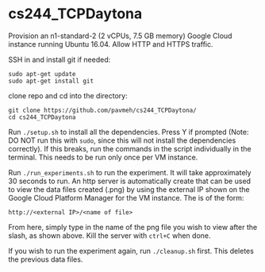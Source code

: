 # cs244_TCPDaytona
Provision an n1-standard-2 (2 vCPUs, 7.5 GB memory) Google Cloud instance
running Ubuntu 16.04. Allow HTTP and HTTPS traffic.

SSH in and install git if needed:
```
sudo apt-get update
sudo apt-get install git
```

clone repo and cd into the directory:
```
git clone https://github.com/pavmeh/cs244_TCPDaytona/
cd cs244_TCPDaytona
```

Run ``` ./setup.sh ``` to install all the dependencies. Press Y if prompted
(Note: DO NOT run this with ```sudo```, since this will not install the
dependencies correctly). If this breaks, run the commands in the script
individually in the terminal. This needs to be run only once per VM
instance.

Run ```./run_experiments.sh``` to run the experiment. It will take
approximately 30 seconds to run. An http server is automatically create that
can be used to view the data files created (.png) by using the external
IP shown on the Google Cloud Platform Manager for the VM instance. The is
of the form:
```
http://<external IP>/<name of file>
```

From here, simply type in the name of the png file you wish to view after the
slash, as shown above. Kill the server with ```ctrl+C``` when done.

If you wish to run the experiment again, run ```./cleanup.sh``` first. This
deletes the previous data files.
